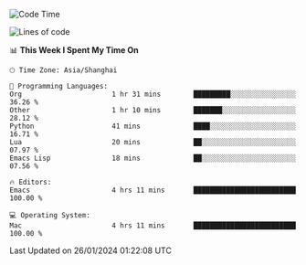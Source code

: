 <!--START_SECTION:waka-->
![Code Time](http://img.shields.io/badge/Code%20Time-1%2C775%20hrs%2010%20mins-blue)

![Lines of code](https://img.shields.io/badge/From%20Hello%20World%20I%27ve%20Written-287.6%20thousand%20lines%20of%20code-blue)

📊 **This Week I Spent My Time On** 

```text
🕑︎ Time Zone: Asia/Shanghai

💬 Programming Languages: 
Org                      1 hr 31 mins        █████████░░░░░░░░░░░░░░░░   36.26 % 
Other                    1 hr 10 mins        ███████░░░░░░░░░░░░░░░░░░   28.12 % 
Python                   41 mins             ████░░░░░░░░░░░░░░░░░░░░░   16.71 % 
Lua                      20 mins             ██░░░░░░░░░░░░░░░░░░░░░░░   07.97 % 
Emacs Lisp               18 mins             ██░░░░░░░░░░░░░░░░░░░░░░░   07.56 % 

🔥 Editors: 
Emacs                    4 hrs 11 mins       █████████████████████████   100.00 % 

💻 Operating System: 
Mac                      4 hrs 11 mins       █████████████████████████   100.00 % 
```


 Last Updated on 26/01/2024 01:22:08 UTC
<!--END_SECTION:waka-->
